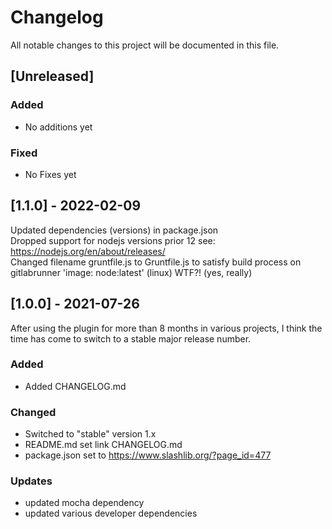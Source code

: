 # Changelog

All notable changes to this project will be documented in this file.

## [Unreleased]

### Added

- No additions yet

### Fixed

- No Fixes yet

## [1.1.0] - 2022-02-09

Updated dependencies (versions) in package.json  
Dropped support for nodejs versions prior 12 see: https://nodejs.org/en/about/releases/  
Changed filename gruntfile.js to Gruntfile.js to satisfy build process on gitlabrunner 'image: node:latest' (linux) WTF?! (yes, really)

## [1.0.0] - 2021-07-26

After using the plugin for more than 8 months in various projects, I think
the time has come to switch to a stable major release number.

### Added
- Added CHANGELOG.md

### Changed
- Switched to "stable" version 1.x
- README.md set link CHANGELOG.md
- package.json set to https://www.slashlib.org/?page_id=477

### Updates
- updated mocha dependency
- updated various developer dependencies

